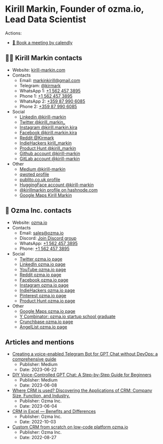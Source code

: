 # Kirill Markin, Founder of ozma.io, Lead Data Scientist

Actions:
* [📆 Book a meeting by calendly](https://calendly.com/kirill-markin)  

## 💁‍♂️ Kirill Markin contacts

* Website: [kirill-markin.com](https://kirill-markin.com/)
* Contacts
  * Email: [markinkirill@gmail.com](mailto:markinkirill@gmail.com)
  * Telegram: [@kirmark](https://t.me/kirmark)
  * WhatsApp 1: [+1 562 457 3895](https://api.whatsapp.com/send?phone=15624573895)
  * Phone 1: [+1 562 457 3895](tel:+15624573895)
  * WhatsApp 2: [+359 87 990 6085](https://api.whatsapp.com/send?phone=359879906085)
  * Phone 2: [+359 87 990 6085](tel:+359879906085)
* Social
  * [Linkedin @kirill-markin](https://www.linkedin.com/in/kirill-markin)
  * [Twitter @kirill_markin_](https://twitter.com/kirill_markin_)
  * [Instagram @kirill.markin.kira](https://www.instagram.com/kirill.markin.kira/)
  * [Facebook @kirill.markin.kira](https://www.facebook.com/kirill.markin.kira)
  * [Reddit @Kirmark](https://www.reddit.com/user/Kirmark)
  * [IndieHackers kirill_markin](https://www.indiehackers.com/kirill_markin)
  * [Product Hunt @kirill_markin](https://www.producthunt.com/@kirill_markin)
  * [Github account @kirill-markin](https://github.com/kirill-markin)
  * [GitLab account @kirill-markin](https://gitlab.com/kirill-markin)
* Other
  * [Medium @kirill-markin](https://medium.com/@kirill-markin)
  * [qwoted profile](https://app.qwoted.com/sources/kirill-markin)
  * [publito.co.uk profile](https://app.publito.co.uk/haj-source-profile/NCbiSRWj07)
  * [HuggingFace account @kirill-markin](https://huggingface.co/kirill-markin)
  * [@kirillmarkin profile on hashnode.com](https://hashnode.com/@kirillmarkin)
  * [Google Maps Kirill Markin](https://goo.gl/maps/vQE39MpVfVSi3RVL9)

## 💼 Ozma Inc. contacts

* Website: [ozma.io](https://ozma.io)
* Contacts
  * Email: [sales@ozma.io](mailto:sales@ozma.io)
  * Discord: [Join Discord group](https://discord.gg/tJYDhqrwFj)
  * WhatsApp: [+1 562 457 3895](https://api.whatsapp.com/send?phone=15624573895)
  * Phone: [+1 562 457 3895](tel:+15624573895)
* Social
  * [Twitter ozma.io page](https://twitter.com/ozma_io)
  * [LinkedIn ozma.io page](https://linkedin.com/company/ozma-io)
  * [YouTube ozma.io page](https://www.youtube.com/@ozma-io)
  * [Reddit ozma.io page](https://www.reddit.com/r/ozma_io/)
  * [Facebook ozma.io page](https://www.facebook.com/ozma.io/)
  * [Instagram ozma.io page](https://www.instagram.com/ozma.io/)
  * [IndieHackers ozma.io page](https://www.indiehackers.com/product/ozma-io)
  * [Pinterest ozma.io page](https://pinterest.com/kirill_markin/ozmaio/)
  * [Product Hunt ozma.io page](https://www.producthunt.com/products/ozma-io)
* Other
  * [Google Maps ozma.io page](https://goo.gl/maps/qGQpQsErsT73pWBXA)
  * [Y Combinator: ozma.io startup school graduate](https://www.startupschool.org/companies/ozma-io)
  * [Crunchbase ozma.io page](https://www.crunchbase.com/organization/ozma-8c74)
  * [AngelList ozma.io page](https://wellfound.com/company/ozma-io)

## Articles and mentions

* [Creating a voice-enabled Telegram Bot for GPT Chat without DevOps: a comprehensive guide](https://medium.com/@kirill-markin/creating-a-voice-enabled-telegram-bot-for-gpt-chat-without-devops-a-comprehensive-guide-8a905241cb9c)
  * Publisher: Medium
  * Date: 2023-06-22
* [DIY Voice-Controlled GPT Chat: A Step-by-Step Guide for Beginners](https://kirill-markin.medium.com/diy-voice-controlled-gpt-chat-a-step-by-step-guide-for-beginners-5535330a7979)
  * Publisher: Medium
  * Date: 2023-06-08
* [Where CRM is used? Discovering the Applications of CRM: Company Size, Function, and Industry.](https://ozma.io/articles/where-crm-is-used-discovering-the-applications-of-crm-size-function-industry/)
  * Publisher: Ozma Inc.
  * Date: 2023-06-04
* [CRM in Excel — Benefits and Differences](https://ozma.io/articles/crm-in-excel-benefits-and-differences/)
  * Publisher: Ozma Inc.
  * Date: 2022-10-03
* [Custom CRM from scratch on low-code platform ozma.io](https://ozma.io/articles/custom-crm-from-scratch-on-low-code-platform-ozma-io/)
  * Publisher: Ozma Inc.
  * Date: 2022-08-27

